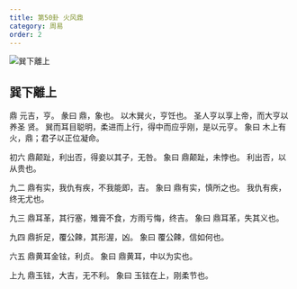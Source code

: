 ```yaml
---
title: 第50卦 火风鼎
category: 周易
order: 2
---
```


![巽下離上](https://upload.wikimedia.org/wikipedia/commons/0/0c/Yijing-50.png)

## 巽下離上

鼎 元吉，亨。
彖曰 鼎，象也。 以木巽火，亨饪也。 圣人亨以享上帝，而大亨以养圣 贤。 巽而耳目聪明，柔进而上行，得中而应乎刚，是以元亨。
象曰 木上有火，鼎；君子以正位凝命。

初六 鼎颠趾，利出否，得妾以其子，无咎。
象曰 鼎颠趾，未悖也。 利出否，以从贵也。

九二 鼎有实，我仇有疾，不我能即，吉。
象曰 鼎有实，慎所之也。 我仇有疾，终无尤也。

九三 鼎耳革，其行塞，雉膏不食，方雨亏悔，终吉。
象曰 鼎耳革，失其义也。

九四 鼎折足，覆公餗，其形渥，凶。
象曰 覆公餗，信如何也。

六五 鼎黄耳金铉，利贞。
象曰 鼎黄耳，中以为实也。

上九 鼎玉铉，大吉，无不利。
象曰 玉铉在上，刚柔节也。